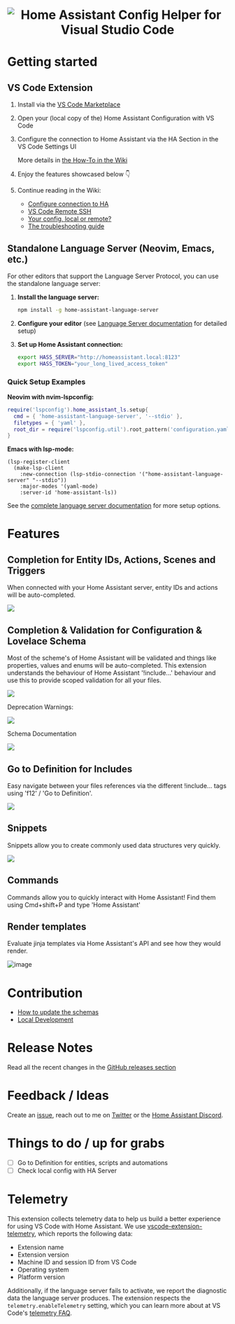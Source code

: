 <h1 align="center">

<img src="https://raw.githubusercontent.com/keesschollaart81/vscode-home-assistant/dev/assets/header.png" alt="Home Assistant Config Helper for Visual Studio Code"/>

</h1>

# Getting started

## VS Code Extension

1. Install via the [VS Code Marketplace](https://marketplace.visualstudio.com/items?itemName=keesschollaart.vscode-home-assistant)

2. Open your (local copy of the) Home Assistant Configuration with VS Code

3. Configure the connection to Home Assistant via the HA Section in the VS Code Settings UI

   More details in [the How-To in the Wiki](https://github.com/keesschollaart81/vscode-home-assistant/wiki/Configure-connection-to-HA)

4. Enjoy the features showcased below 👇

5. Continue reading in the Wiki:

   - [Configure connection to HA](https://github.com/keesschollaart81/vscode-home-assistant/wiki/Configure-connection-to-HA)
   - [VS Code Remote SSH](https://github.com/keesschollaart81/vscode-home-assistant/wiki/VS-Code-Remote-SSH)
   - [Your config, local or remote?](https://github.com/keesschollaart81/vscode-home-assistant/wiki/Your-config,-local-or-remote%3F)
   - [The troubleshooting guide](https://github.com/keesschollaart1/vscode-home-assistant/wiki/Troubleshooting)

## Standalone Language Server (Neovim, Emacs, etc.)

For other editors that support the Language Server Protocol, you can use the standalone language server:

1. **Install the language server:**
   ```bash
   npm install -g home-assistant-language-server
   ```

2. **Configure your editor** (see [Language Server documentation](./packages/language-server/README.md) for detailed setup)

3. **Set up Home Assistant connection:**
   ```bash
   export HASS_SERVER="http://homeassistant.local:8123"
   export HASS_TOKEN="your_long_lived_access_token"
   ```

### Quick Setup Examples

**Neovim with nvim-lspconfig:**
```lua
require('lspconfig').home_assistant_ls.setup{
  cmd = { 'home-assistant-language-server', '--stdio' },
  filetypes = { 'yaml' },
  root_dir = require('lspconfig.util').root_pattern('configuration.yaml'),
}
```

**Emacs with lsp-mode:**
```elisp
(lsp-register-client
  (make-lsp-client
    :new-connection (lsp-stdio-connection '("home-assistant-language-server" "--stdio"))
    :major-modes '(yaml-mode)
    :server-id 'home-assistant-ls))
```

See the [complete language server documentation](./packages/language-server/README.md) for more setup options.

# Features

## Completion for Entity IDs, Actions, Scenes and Triggers

When connected with your Home Assistant server, entity IDs and actions will be auto-completed.

<img src="https://raw.githubusercontent.com/keesschollaart81/vscode-home-assistant/dev/assets/entity_service_completion.gif">

## Completion & Validation for Configuration & Lovelace Schema

Most of the scheme's of Home Assistant will be validated and things like properties, values and enums will be auto-completed. This extension understands the behaviour of Home Assistant '!include...' behaviour and use this to provide scoped validation for all your files.

<img src="https://raw.githubusercontent.com/keesschollaart81/vscode-home-assistant/dev/assets/schema_validation_completion.gif">

Deprecation Warnings:

<img src="https://raw.githubusercontent.com/keesschollaart81/vscode-home-assistant/dev/assets/deprecation-warnings.png">

Schema Documentation

<img src="https://raw.githubusercontent.com/keesschollaart81/vscode-home-assistant/dev/assets/schema-documentation.png">

## Go to Definition for Includes

Easy navigate between your files references via the different !include... tags using 'f12' / 'Go to Definition'.

<img src="https://raw.githubusercontent.com/keesschollaart81/vscode-home-assistant/dev/assets/go_to_definition.gif">

## Snippets

Snippets allow you to create commonly used data structures very quickly.

<img src="https://raw.githubusercontent.com/keesschollaart81/vscode-home-assistant/dev/assets/snippet.gif">

## Commands

Commands allow you to quickly interact with Home Assistant! Find them using Cmd+shift+P and type 'Home Assistant'

## Render templates

Evaluate jinja templates via Home Assistant's API and see how they would render.

![image](https://user-images.githubusercontent.com/6755359/69496084-6b089d80-0ece-11ea-8496-50251b91732f.png)

# Contribution

- [How to update the schemas](https://github.com/keesschollaart81/vscode-home-assistant/wiki/HowTo:-Update-the-schema's)
- [Local Development](https://github.com/keesschollaart81/vscode-home-assistant/wiki/Local-development-of-this-Extension)

# Release Notes

Read all the recent changes in the [GitHub releases section](https://github.com/keesschollaart81/vscode-home-assistant/releases)

# Feedback / Ideas

Create an [issue](https://github.com/keesschollaart81/vscode-home-assistant/issues/new/choose), reach out to me on [Twitter](https://twitter.com/keesschollaart) or the [Home Assistant Discord](https://discord.gg/c5DvZ4e).

# Things to do / up for grabs

- [ ] Go to Definition for entities, scripts and automations
- [ ] Check local config with HA Server

# Telemetry

This extension collects telemetry data to help us build a better experience for
using VS Code with Home Assistant. We use [vscode-extension-telemetry](https://github.com/Microsoft/vscode-extension-telemetry),
which reports the following data:

- Extension name
- Extension version
- Machine ID and session ID from VS Code
- Operating system
- Platform version

Additionally, if the language server fails to activate, we report the diagnostic
data the language server produces. The extension respects the `telemetry.enableTelemetry`
setting, which you can learn more about at VS Code's
[telemetry FAQ](https://code.visualstudio.com/docs/supporting/faq#_how-to-disable-telemetry-reporting).
